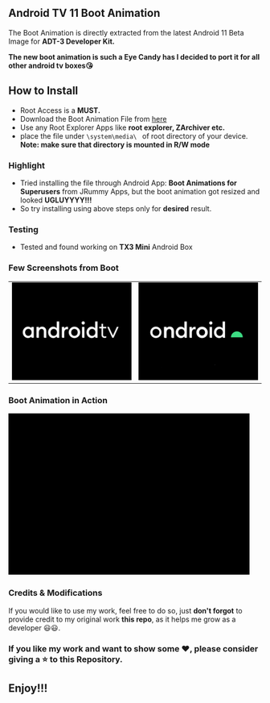 ## Android TV 11 Boot Animation

<p>The Boot Animation is directly extracted from the latest Android 11 Beta Image for <b>ADT-3 Developer Kit.</b><br>

<b>The new boot animation is such a Eye Candy has I decided to port it for all other android tv boxes😘</b>
</p>


## How to Install

* Root Access is a <b> MUST. </b>
* Download the Boot Animation File from <a href="https://github.com/khurramrizvi/atv11_bootanimation/blob/master/Working%20and%20Tested/bootanimation.zip">here</a>
* Use any Root Explorer Apps like <b>root explorer, ZArchiver etc.</b>
* place the file under ```\system\media\ ``` of root directory of your device. <b>Note: make sure that directory is mounted in R/W mode</b>

### Highlight
* Tried installing the file through Android App: <b> Boot Animations for Superusers</b> from JRummy Apps, but the boot animation got resized and looked <b>UGLUYYYY!!!</b>
* So try installing using above steps only for <b>desired</b> result.

### Testing
* Tested and found working on <b>TX3 Mini</b> Android Box

### Few Screenshots from Boot  

<table>
<tr>
<td><img src =img/00000.png></td>
<td><img src =img/00053.png></td>
</tr>
</table>

### Boot Animation in Action

<img src=gif/atv11.gif width=480 height=320>

### Credits & Modifications
If you would like to use my work, feel free to do so, just <b>don't forgot</b> to provide credit to my original work <b>this repo</b>, as it helps me grow as a developer 😃😃.

### If you like my work and want to show some ❤️, please consider giving a ⭐️ to this Repository.

## Enjoy!!!
